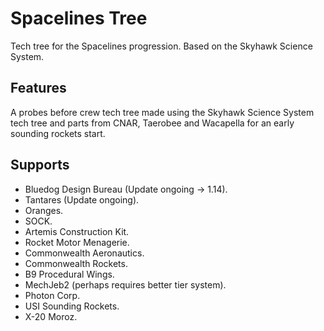 # Spacelines Tree
Tech tree for the Spacelines progression. Based on the Skyhawk Science System.

## Features
A probes before crew tech tree made using the Skyhawk Science System tech tree and parts from CNAR, Taerobee and Wacapella for
an early sounding rockets start.

## Supports
* Bluedog Design Bureau (Update ongoing -> 1.14).
* Tantares (Update ongoing).
* Oranges.
* SOCK.
* Artemis Construction Kit.
* Rocket Motor Menagerie.
* Commonwealth Aeronautics.
* Commonwealth Rockets.
* B9 Procedural Wings.
* MechJeb2 (perhaps requires better tier system).
* Photon Corp.
* USI Sounding Rockets.
* X-20 Moroz.

